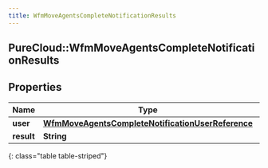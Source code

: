 ```yaml
---
title: WfmMoveAgentsCompleteNotificationResults
---
```

## PureCloud::WfmMoveAgentsCompleteNotificationResults

## Properties

|Name | Type | Description | Notes|
|------------ | ------------- | ------------- | -------------|
| **user** | [**WfmMoveAgentsCompleteNotificationUserReference**](WfmMoveAgentsCompleteNotificationUserReference.html) |  | [optional] |
| **result** | **String** |  | [optional] |
{: class="table table-striped"}


